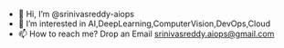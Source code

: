 - 👋 Hi, I’m @srinivasreddy-aiops
- 👀 I’m interested in AI,DeepLearning,ComputerVision,DevOps,Cloud
- 📫 How to reach me? Drop an Email srinivasreddy.aiops@gmail.com

<!---
srinivasreddy-aiops/srinivasreddy-aiops is a ✨ special ✨ repository because its `README.md` (this file) appears on your GitHub profile.
You can click the Preview link to take a look at your changes.
--->
